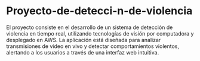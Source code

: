 # Proyecto-de-detecci-n-de-violencia
El proyecto consiste en el desarrollo de un sistema de detección de violencia en tiempo real, utilizando tecnologías de visión por computadora y desplegado en AWS. La aplicación está diseñada para analizar transmisiones de video en vivo y detectar comportamientos violentos, alertando a los usuarios a través de una interfaz web intuitiva.
